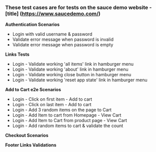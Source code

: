 ### These test cases are for tests on the sauce demo website - [title] (https://www.saucedemo.com/)

**Authentication Scenarios**
- Login with valid username & password
- Validate error message when password is invalid
- Validate error message when password is empty

**Links Tests**
- Login - Validate working 'all items' link in hamburger menu
- Login - Validate working 'about' link in hamburger menu
- Login - Validate working close button in hamburger menu
- Login - Validate working 'reset app state' link in hamburger menu

**Add to Cart e2e Scenarios**
- Login - Click on first item - Add to cart
- Login - Click on last item - Add to cart
- Login - Add 3 random items on the page to Cart
- Login - Add Item to cart from Homepage - View Cart
- Login - Add Item to Cart from product page - View Cart
- Login - Add random items to cart & validate the count

**Checkout Scenarios**


**Footer Links Validations**


